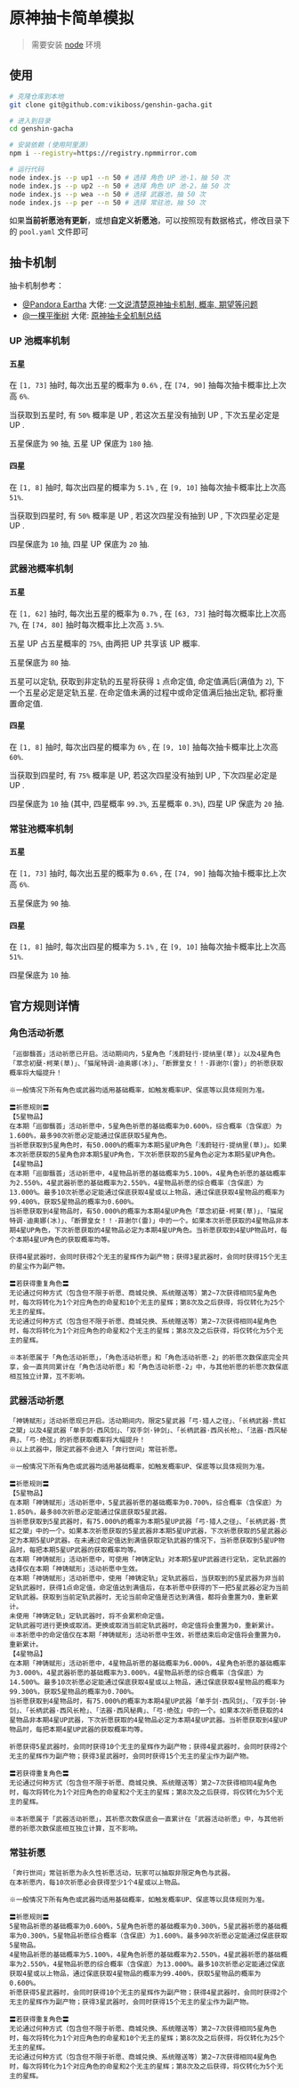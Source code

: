 # 原神抽卡简单模拟

> 需要安装 [node](https://nodejs.org/) 环境

## 使用

```bash
# 克隆仓库到本地
git clone git@github.com:vikiboss/genshin-gacha.git

# 进入到目录
cd genshin-gacha

# 安装依赖 (使用阿里源)
npm i --registry=https://registry.npmmirror.com

# 运行代码
node index.js --p up1 --n 50 # 选择 角色 UP 池-1，抽 50 次
node index.js --p up2 --n 50 # 选择 角色 UP 池-2，抽 50 次
node index.js --p wea --n 50 # 选择 武器池，抽 50 次
node index.js --p per --n 50 # 选择 常驻池，抽 50 次
```

如果**当前祈愿池有更新**，或想**自定义祈愿池**，可以按照现有数据格式，修改目录下的 `pool.yaml` 文件即可

## 抽卡机制

抽卡机制参考：

- [@Pandora Eartha​](https://www.zhihu.com/people/PandoraEartha) 大佬: [一文说清楚原神抽卡机制, 概率, 期望等问题](https://zhuanlan.zhihu.com/p/522246996)
- [@一棵平衡树](https://space.bilibili.com/6165300) 大佬: [原神抽卡全机制总结](https://www.bilibili.com/read/cv10468091)

### UP 池概率机制

#### 五星

在 `[1, 73]` 抽时, 每次出五星的概率为 `0.6%` , 在 `[74, 90]` 抽每次抽卡概率比上次高 `6%`.

当获取到五星时, 有 `50%` 概率是 UP , 若这次五星没有抽到 UP , 下次五星必定是 UP .

五星保底为 `90` 抽, 五星 UP 保底为 `180` 抽.

#### 四星

在 `[1, 8]` 抽时, 每次出四星的概率为 `5.1%` , 在 `[9, 10]` 抽每次抽卡概率比上次高 `51%`.

当获取到四星时, 有 `50%` 概率是 UP , 若这次四星没有抽到 UP , 下次四星必定是 UP .

四星保底为 `10` 抽, 四星 UP 保底为 `20` 抽.

### 武器池概率机制

#### 五星

在 `[1, 62]` 抽时, 每次出五星的概率为 `0.7%` , 在 `[63, 73]` 抽时每次概率比上次高 `7%`, 在 `[74, 80]` 抽时每次概率比上次高 `3.5%`.

五星 UP 占五星概率的 `75%`, 由两把 UP 共享该 UP 概率.

五星保底为 `80` 抽.

五星可以定轨, 获取到非定轨的五星将获得 `1` 点命定值, 命定值满后(满值为 `2`), 下一个五星必定是定轨五星. 在命定值未满的过程中或命定值满后抽出定轨, 都将重置命定值.

#### 四星

在 `[1, 8]` 抽时, 每次出四星的概率为 `6%` , 在 `[9, 10]` 抽每次抽卡概率比上次高 `60%`.

当获取到四星时, 有 `75%` 概率是 UP, 若这次四星没有抽到 UP , 下次四星必定是 UP .

四星保底为 `10` 抽 (其中, 四星概率 `99.3%`, 五星概率 `0.3%`), 四星 UP 保底为 `20` 抽.

### 常驻池概率机制

#### 五星

在 `[1, 73]` 抽时, 每次出五星的概率为 `0.6%` , 在 `[74, 90]` 抽每次抽卡概率比上次高 `6%`.

五星保底为 `90` 抽.

#### 四星

在 `[1, 8]` 抽时, 每次出四星的概率为 `5.1%` , 在 `[9, 10]` 抽每次抽卡概率比上次高 `51%`.

四星保底为 `10` 抽.

## 官方规则详情

### 角色活动祈愿

```plain
「巡御蘙荟」活动祈愿已开启。活动期间内，5星角色「浅蔚轻行·提纳里(草)」以及4星角色「萃念初蘖·柯莱(草)」、「猫尾特调·迪奥娜(冰)」、「断罪皇女！！·菲谢尔(雷)」的祈愿获取概率将大幅提升！

※一般情况下所有角色或武器均适用基础概率，如触发概率UP、保底等以具体规则为准。

〓祈愿规则〓
【5星物品】
在本期「巡御蘙荟」活动祈愿中，5星角色祈愿的基础概率为0.600%，综合概率（含保底）为1.600%，最多90次祈愿必定能通过保底获取5星角色。
当祈愿获取到5星角色时，有50.000%的概率为本期5星UP角色「浅蔚轻行·提纳里(草)」。如果本次祈愿获取的5星角色非本期5星UP角色，下次祈愿获取的5星角色必定为本期5星UP角色。
【4星物品】
在本期「巡御蘙荟」活动祈愿中，4星物品祈愿的基础概率为5.100%，4星角色祈愿的基础概率为2.550%，4星武器祈愿的基础概率为2.550%，4星物品祈愿的综合概率（含保底）为13.000%。最多10次祈愿必定能通过保底获取4星或以上物品，通过保底获取4星物品的概率为99.400%，获取5星物品的概率为0.600%。
当祈愿获取到4星物品时，有50.000%的概率为本期4星UP角色「萃念初蘖·柯莱(草)」、「猫尾特调·迪奥娜(冰)」、「断罪皇女！！·菲谢尔(雷)」中的一个。如果本次祈愿获取的4星物品非本期4星UP角色，下次祈愿获取的4星物品必定为本期4星UP角色。当祈愿获取到4星UP物品时，每个本期4星UP角色的获取概率均等。

获得4星武器时，会同时获得2个无主的星辉作为副产物；获得3星武器时，会同时获得15个无主的星尘作为副产物。

〓若获得重复角色〓
无论通过何种方式（包含但不限于祈愿、商城兑换、系统赠送等）第2~7次获得相同5星角色时，每次将转化为1个对应角色的命星和10个无主的星辉；第8次及之后获得，将仅转化为25个无主的星辉。
无论通过何种方式（包含但不限于祈愿、商城兑换、系统赠送等）第2~7次获得相同4星角色时，每次将转化为1个对应角色的命星和2个无主的星辉；第8次及之后获得，将仅转化为5个无主的星辉。

※本祈愿属于「角色活动祈愿」，「角色活动祈愿」和「角色活动祈愿-2」的祈愿次数保底完全共享，会一直共同累计在「角色活动祈愿」和「角色活动祈愿-2」中，与其他祈愿的祈愿次数保底相互独立计算，互不影响。
```

### 武器活动祈愿

```plain
「神铸赋形」活动祈愿现已开启。活动期间内，限定5星武器「弓·猎人之径」、「长柄武器·贯虹之槊」以及4星武器「单手剑·西风剑」、「双手剑·钟剑」、「长柄武器·西风长枪」、「法器·西风秘典」、「弓·绝弦」的祈愿获取概率将大幅提升！
※以上武器中，限定武器不会进入「奔行世间」常驻祈愿。

※一般情况下所有角色或武器均适用基础概率，如触发概率UP、保底等以具体规则为准。

〓祈愿规则〓
【5星物品】
在本期「神铸赋形」活动祈愿中，5星武器祈愿的基础概率为0.700%，综合概率（含保底）为1.850%，最多80次祈愿必定能通过保底获取5星武器。
当祈愿获取到5星武器时，有75.000%的概率为本期5星UP武器「弓·猎人之径」、「长柄武器·贯虹之槊」中的一个。如果本次祈愿获取的5星武器非本期5星UP武器，下次祈愿获取的5星武器必定为本期5星UP武器。在未通过命定值达到满值获取定轨武器的情况下，当祈愿获取到5星UP物品时，每把本期5星UP武器的获取概率均等。
在本期「神铸赋形」活动祈愿中，可使用「神铸定轨」对本期5星UP武器进行定轨，定轨武器的选择仅在本期「神铸赋形」活动祈愿中生效。
在本期「神铸赋形」活动祈愿中，使用「神铸定轨」定轨武器后，当获取到的5星武器为非当前定轨武器时，获得1点命定值，命定值达到满值后，在本祈愿中获得的下一把5星武器必定为当前定轨武器。获取到当前定轨武器时，无论当前命定值是否达到满值，都将会重置为0，重新累计。
未使用「神铸定轨」定轨武器时，将不会累积命定值。
定轨武器可进行更换或取消。更换或取消当前定轨武器时，命定值将会重置为0，重新累计。
※本祈愿中的命定值仅在本期「神铸赋形」活动祈愿中生效，祈愿结束后命定值将会重置为0，重新累计。
【4星物品】
在本期「神铸赋形」活动祈愿中，4星物品祈愿的基础概率为6.000%，4星角色祈愿的基础概率为3.000%，4星武器祈愿的基础概率为3.000%，4星物品祈愿的综合概率（含保底）为14.500%。最多10次祈愿必定能通过保底获取4星或以上物品，通过保底获取4星物品的概率为99.300%，获取5星物品的概率为0.700%。
当祈愿获取到4星物品时，有75.000%的概率为本期4星UP武器「单手剑·西风剑」、「双手剑·钟剑」、「长柄武器·西风长枪」、「法器·西风秘典」、「弓·绝弦」中的一个。如果本次祈愿获取的4星物品非本期4星UP武器，下次祈愿获取的4星物品必定为本期4星UP武器。当祈愿获取到4星UP物品时，每把本期4星UP武器的获取概率均等。

祈愿获得5星武器时，会同时获得10个无主的星辉作为副产物；获得4星武器时，会同时获得2个无主的星辉作为副产物；获得3星武器时，会同时获得15个无主的星尘作为副产物。

〓若获得重复角色〓
无论通过何种方式（包含但不限于祈愿、商城兑换、系统赠送等）第2~7次获得相同4星角色时，每次将转化为1个对应角色的命星和2个无主的星辉；第8次及之后获得，将仅转化为5个无主的星辉。

※本祈愿属于「武器活动祈愿」，其祈愿次数保底会一直累计在「武器活动祈愿」中，与其他祈愿的祈愿次数保底相互独立计算，互不影响。
```

### 常驻祈愿

```plain
「奔行世间」常驻祈愿为永久性祈愿活动，玩家可以抽取非限定角色与武器。
在本祈愿内，每10次祈愿必会获得至少1个4星或以上物品。

※一般情况下所有角色或武器均适用基础概率，如触发概率UP、保底等以具体规则为准。

〓祈愿规则〓
5星物品祈愿的基础概率为0.600%，5星角色祈愿的基础概率为0.300%，5星武器祈愿的基础概率为0.300%，5星物品祈愿综合概率（含保底）为1.600%，最多90次祈愿必定能通过保底获取5星物品。
4星物品祈愿的基础概率为5.100%，4星角色祈愿的基础概率为2.550%，4星武器祈愿的基础概率为2.550%，4星物品祈愿的综合概率（含保底）为13.000%。最多10次祈愿必定能通过保底获取4星或以上物品，通过保底获取4星物品的概率为99.400%，获取5星物品的概率为0.600%。
祈愿获得5星武器时，会同时获得10个无主的星辉作为副产物；获得4星武器时，会同时获得2个无主的星辉作为副产物；获得3星武器时，会同时获得15个无主的星尘作为副产物。

〓若获得重复角色〓
无论通过何种方式（包含但不限于祈愿、商城兑换、系统赠送等）第2~7次获得相同5星角色时，每次将转化为1个对应角色的命星和10个无主的星辉；第8次及之后获得，将仅转化为25个无主的星辉。
无论通过何种方式（包含但不限于祈愿、商城兑换、系统赠送等）第2~7次获得相同4星角色时，每次将转化为1个对应角色的命星和2个无主的星辉；第8次及之后获得，将仅转化为5个无主的星辉。
```
